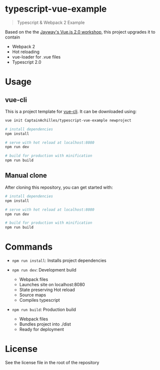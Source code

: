 # typescript-vue-example

> Typescript & Webpack 2 Example

Based on the the [Jayway's Vue.js 2.0 workshop](https://jayway.github.io/vue-js-workshop/), this project upgrades it to contain
  * Webpack 2
  * Hot reloading
  * vue-loader for .vue files
  * Typescript 2.0

# Usage
## vue-cli
This is a project template for [vue-cli](https://github.com/vuejs/vue-cli). It can be downloaded using:
```bash
vue init CaptainAchilles/typescript-vue-example newproject

# install dependencies
npm install

# serve with hot reload at localhost:8080
npm run dev

# build for production with minification
npm run build
```

## Manual clone 
After cloning this repository, you can get started with:

``` bash
# install dependencies
npm install

# serve with hot reload at localhost:8080
npm run dev

# build for production with minification
npm run build
```

# Commands

* `npm run install`: Installs project dependencies
* `npm run dev`: Development build
  * Webpack files
  * Launches site on localhost:8080
  * State preserving Hot reload
  * Source maps
  * Compiles typescript

* `npm run build`: Production build
  * Webpack files
  * Bundles project into ./dist 
  * Ready for deployment

# License
See the license file in the root of the repository